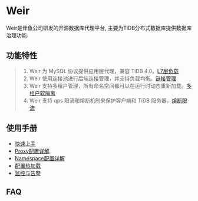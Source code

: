 # Weir

Weir是伴鱼公司研发的开源数据库代理平台, 主要为TiDB分布式数据库提供数据库治理功能.

## 功能特性

> 1. Weir 为 MySQL 协议提供应用层代理，兼容 TiDB 4.0。[L7层负载](docs/cn/proxy.md)
> 2. Weir 使用连接池进行后端连接管理，并支持负载均衡。[链接管理](docs/cn/connection-management.md)
> 3. Weir 支持多租户管理，所有命名空间都可以在运行时动态重新加载。[多租户软隔离](docs/cn/multi-tenant.md)
> 4. Weir 支持 qps 限流和熔断机制来保护客户端和 TiDB 服务器。[熔断限流](docs/cn/fault-tolerant.md)

## 使用手册

- [快速上手](docs/cn/quickstart.md)
- [Proxy配置详解](docs/cn/proxy-config.md)
- [Namespace配置详解](docs/cn/namespace-config.md)
- [配置热加载](docs/cn/config-dynamic-reload.md)
- [监控与告警](docs/cn/monitoring.md)

## FAQ
